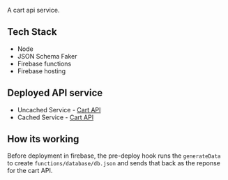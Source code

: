 A cart api service.

## Tech Stack
* Node
* JSON Schema Faker
* Firebase functions
* Firebase hosting

## Deployed API service

* Uncached Service - [Cart API](https://cartservice-40668.firebaseapp.com/cart)
* Cached Service - [Cart API](https://cartservice-40668.firebaseapp.com/cart-cached)

## How its working
Before deployment in firebase, the pre-deploy hook runs the `generateData` to create `functions/database/db.json` and sends that back as the reponse for the cart API.